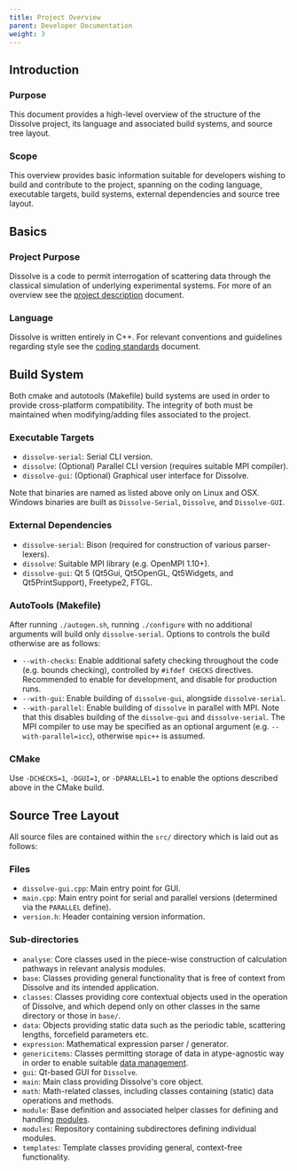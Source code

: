 ```yaml
---
title: Project Overview
parent: Developer Documentation
weight: 3
---
```


## Introduction

### Purpose
This document provides a high-level overview of the structure of the Dissolve project, its language and associated build systems, and source tree layout.

### Scope
This overview provides basic information suitable for developers wishing to build and contribute to the project, spanning on the coding language, executable targets, build systems, external dependencies and source tree layout.

## Basics

### Project Purpose
Dissolve is a code to permit interrogation of scattering data through the classical simulation of underlying experimental systems. For more of an overview see the [project description](description.md) document.

### Language
Dissolve is written entirely in C++. For relevant conventions and guidelines regarding style see the [coding standards](standards.md) document.

## Build System

Both cmake and autotools (Makefile) build systems are used in order to provide cross-platform compatibility. The integrity of both must be maintained when modifying/adding files associated to the project.

### Executable Targets
- `dissolve-serial`: Serial CLI version.
- `dissolve`: (Optional) Parallel CLI version (requires suitable MPI compiler).
- `dissolve-gui`: (Optional) Graphical user interface for Dissolve.

Note that binaries are named as listed above only on Linux and OSX. Windows binaries are built as `Dissolve-Serial`, `Dissolve`, and `Dissolve-GUI`.

### External Dependencies
- `dissolve-serial`: Bison (required for construction of various parser-lexers).
- `dissolve`: Suitable MPI library (e.g. OpenMPI 1.10+).
- `dissolve-gui`: Qt 5 (Qt5Gui, Qt5OpenGL, Qt5Widgets, and Qt5PrintSupport), Freetype2, FTGL.

### AutoTools (Makefile)
After running `./autogen.sh`, running `./configure` with no additional arguments will build only `dissolve-serial`. Options to controls the build otherwise are as follows:
- `--with-checks`: Enable additional safety checking throughout the code (e.g. bounds checking), controlled by `#ifdef CHECKS` directives. Recommended to enable for development, and disable for production runs.
- `--with-gui`: Enable building of `dissolve-gui`, alongside `dissolve-serial`.
- `--with-parallel`: Enable building of `dissolve` in parallel with MPI. Note that this disables building of the `dissolve-gui` and `dissolve-serial`. The MPI compiler to use may be specified as an optional argument (e.g. `--with-parallel=icc`), otherwise `mpic++` is assumed.

### CMake
Use `-DCHECKS=1`, `-DGUI=1`, or `-DPARALLEL=1` to enable the options described above in the CMake build.

## Source Tree Layout
All source files are contained within the `src/` directory which is laid out as follows:

### Files
- `dissolve-gui.cpp`: Main entry point for GUI.
- `main.cpp`: Main entry point for serial and parallel versions (determined via the `PARALLEL` define).
- `version.h`: Header containing version information.

### Sub-directories
- `analyse`: Core classes used in the piece-wise construction of calculation pathways in relevant analysis modules.
- `base`: Classes providing general functionality that is free of context from Dissolve and its intended application.
- `classes`: Classes providing core contextual objects used in the operation of Dissolve, and which depend only on other classes in the same directory or those in `base/`.
- `data`: Objects providing static data such as the periodic table, scattering lengths, forcefield parameters etc.
- `expression`: Mathematical expression parser / generator.
- `genericitems`: Classes permitting storage of data in atype-agnostic way in order to enable suitable [data management](overviews/dataManagement.md).
- `gui`: Qt-based GUI for `Dissolve`.
- `main`: Main class providing Dissolve's core object.
- `math`: Math-related classes, including classes containing (static) data operations and methods.
- `module`: Base definition and associated helper classes for defining and handling [modules](overviews/modules.md).
- `modules`: Repository containing subdirectores defining individual modules.
- `templates`: Template classes providing general, context-free functionality.
